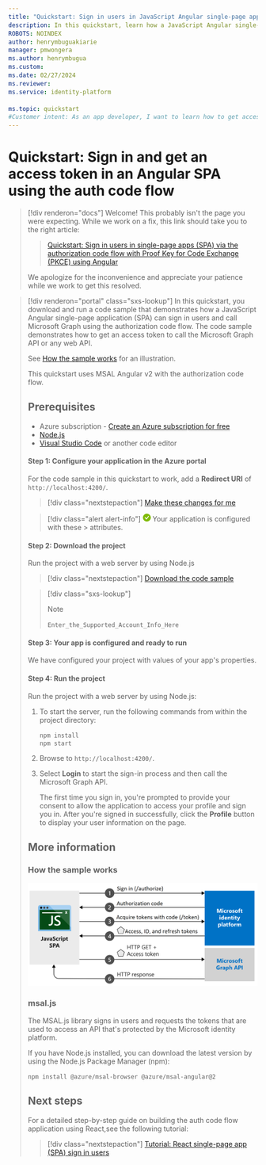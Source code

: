 ```yaml
---
title: "Quickstart: Sign in users in JavaScript Angular single-page apps (SPA) with auth code and call Microsoft Graph"
description: In this quickstart, learn how a JavaScript Angular single-page application (SPA) can sign in users of personal accounts, work accounts, and school accounts by using the authorization code flow and call Microsoft Graph.
ROBOTS: NOINDEX
author: henrymbuguakiarie
manager: pmwongera
ms.author: henrymbugua
ms.custom:
ms.date: 02/27/2024
ms.reviewer: 
ms.service: identity-platform

ms.topic: quickstart
#Customer intent: As an app developer, I want to learn how to get access tokens and refresh tokens by using the Microsoft identity platform so that my JavaScript Angular app can sign in users of personal accounts, work accounts, and school accounts.
---
```


# Quickstart: Sign in and get an access token in an Angular SPA using the auth code flow


> [!div renderon="docs"]
> Welcome! This probably isn't the page you were expecting. While we work on a fix, this link should take you to the right article:
>
> > [Quickstart: Sign in users in single-page apps (SPA) via the authorization code flow with Proof Key for Code Exchange (PKCE) using Angular](quickstart-single-page-app-angular-sign-in.md)
> 
> We apologize for the inconvenience and appreciate your patience while we work to get this resolved.
 
> [!div renderon="portal" class="sxs-lookup"]
> In this quickstart, you download and run a code sample that demonstrates how a JavaScript Angular single-page application (SPA) can sign in users and call Microsoft Graph using the authorization code flow. The code sample demonstrates how to get an access token to call the Microsoft Graph API or any web API.
> 
> See [How the sample works](#how-the-sample-works) for an illustration.
> 
> This quickstart uses MSAL Angular v2 with the authorization code flow.
> 
> ## Prerequisites
> 
> * Azure subscription - [Create an Azure subscription for free](https://azure.microsoft.com/free/?WT.mc_id=A261C142F)
> * [Node.js](https://nodejs.org/en/download/)
> * [Visual Studio Code](https://code.visualstudio.com/download) or another code editor
> 
> #### Step 1: Configure your application in the Azure portal
> For the code sample in this quickstart to work, add a **Redirect URI** of `http://localhost:4200/`.
> 
> >[!div class="nextstepaction"]
> >[Make these changes for me]()
> 
> > [!div class="alert alert-info"]
> > ![Already configured](media/quickstart-v2-javascript/green-check.png) Your application is configured with these > attributes.
> 
>  #### Step 2: Download the project
> 
> Run the project with a web server by using Node.js
> 
> >[!div class="nextstepaction"]
> >[Download the code sample](https://github.com/Azure-Samples/ms-identity-docs-code-javascript/archive/refs/heads/main.zip)
> 
> > [!div class="sxs-lookup"]
> > > [!NOTE]
> > > `Enter_the_Supported_Account_Info_Here`
> 
> 
> #### Step 3: Your app is configured and ready to run
> 
> We have configured your project with values of your app's properties.
> 
> #### Step 4: Run the project
> 
> Run the project with a web server by using Node.js:
> 
> 1. To start the server, run the following commands from within the project directory:
>     ```console
>     npm install
>     npm start
>     ```
> 1. Browse to `http://localhost:4200/`.
> 
> 1. Select **Login** to start the sign-in process and then call the Microsoft Graph API.
> 
>     The first time you sign in, you're prompted to provide your consent to allow the application to access your profile and sign you in. After you're signed in successfully, click the **Profile** button to display your user information on the page.
> 
> ## More information
> 
> ### How the sample works
> 
> ![Diagram showing the authorization code flow for a single-page application.](media/quickstart-v2-javascript-auth-code/diagram-01-auth-code-flow.png)
> 
> ### msal.js
> 
> The MSAL.js library signs in users and requests the tokens that are used to access an API that's protected by the Microsoft identity platform.
> 
> If you have Node.js installed, you can download the latest version by using the Node.js Package Manager (npm):
> 
> ```console
> npm install @azure/msal-browser @azure/msal-angular@2
> ```
> 
> ## Next steps
> 
> For a detailed step-by-step guide on building the auth code flow application using React,see the following tutorial:
> 
> > [!div class="nextstepaction"]
> > [Tutorial: React single-page app (SPA) sign in users](./tutorial-single-page-app-react-prepare-app.md)